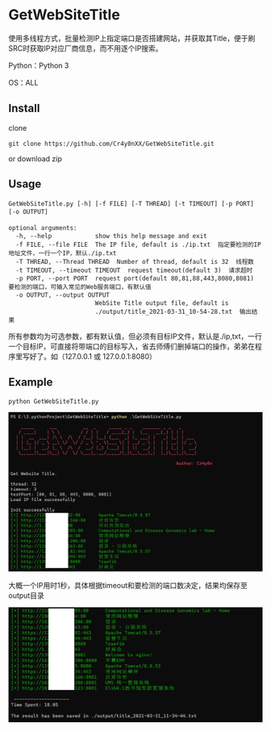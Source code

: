 # GetWebSiteTitle

使用多线程方式，批量检测IP上指定端口是否搭建网站，并获取其Title，便于刷SRC时获取IP对应厂商信息，而不用逐个IP搜索。

Python：Python 3

OS：ALL

## Install

clone

```
git clone https://github.com/Cr4y0nXX/GetWebSiteTitle.git
```

or download zip

## Usage

```
GetWebSiteTitle.py [-h] [-f FILE] [-T THREAD] [-t TIMEOUT] [-p PORT] [-o OUTPUT]

optional arguments:
  -h, --help            show this help message and exit
  -f FILE, --file FILE  The IP file, default is ./ip.txt  指定要检测的IP地址文件，一行一个IP，默认./ip.txt
  -T THREAD, --Thread THREAD  Number of thread, default is 32  线程数
  -t TIMEOUT, --timeout TIMEOUT  request timeout(default 3)  请求超时
  -p PORT, --port PORT  request port(default 80,81,88,443,8080,8081)  要检测的端口，可输入常见的Web服务端口，有默认值
  -o OUTPUT, --output OUTPUT
                        WebSite Title output file, default is
                        ./output/title_2021-03-31_10-54-28.txt  输出结果
```

所有参数均为可选参数，都有默认值，但必须有目标IP文件，默认是./ip,txt，一行一个目标IP，可直接将带端口的目标写入，省去师傅们删掉端口的操作，弟弟在程序里写好了。如（127.0.0.1 或 127.0.0.1:8080）

## Example

```
python GetWebSiteTitle.py
```

![image-20210331113539640](.\README.assets\image-20210331113539640.png)

大概一个IP用时1秒，具体根据timeout和要检测的端口数决定，结果均保存至output目录

![image-20210331113746717](.\README.assets\image-20210331113746717.png)


